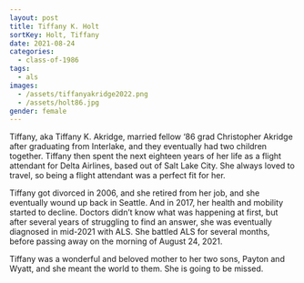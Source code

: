 ```yaml
---
layout: post
title: Tiffany K. Holt
sortKey: Holt, Tiffany
date: 2021-08-24
categories:
  - class-of-1986
tags:
  - als
images:
  - /assets/tiffanyakridge2022.png
  - /assets/holt86.jpg
gender: female
---
```

Tiffany, aka Tiffany K. Akridge, married fellow ‘86 grad Christopher Akridge after graduating from Interlake, and they eventually had two children together. Tiffany then spent the next eighteen years of her life as a flight attendant for Delta Airlines, based out of Salt Lake City. She always loved to travel, so being a flight attendant was a perfect fit for her.

Tiffany got divorced in 2006, and she retired from her job, and she eventually wound up back in Seattle. And in 2017, her health and mobility started to decline. Doctors didn’t know what was happening at first, but after several years of struggling to find an answer, she was eventually diagnosed in mid-2021 with ALS. She battled ALS for several months, before passing away on the morning of August 24, 2021.

Tiffany was a wonderful and beloved mother to her two sons, Payton and Wyatt, and she meant the world to them. She is going to be missed.